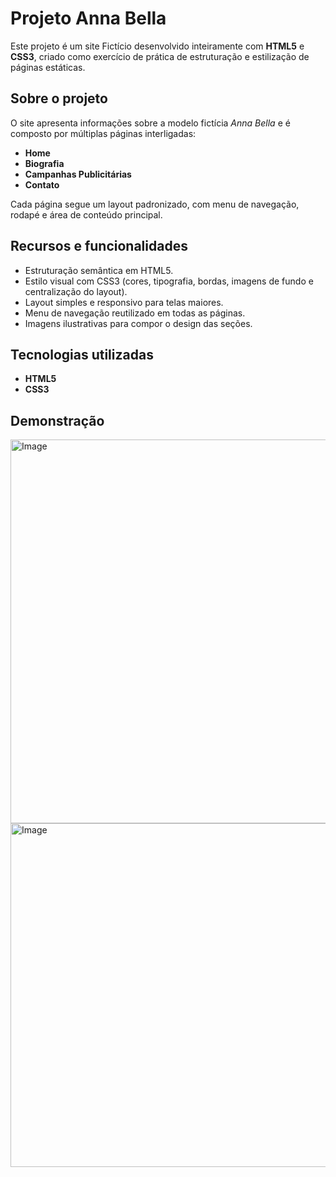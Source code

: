 

# Projeto Anna Bella 
Este projeto é um site Fictício desenvolvido inteiramente com **HTML5** e **CSS3**, criado como exercício de prática de estruturação e estilização de páginas estáticas.
## Sobre o projeto
O site apresenta informações sobre a modelo fictícia *Anna Bella* e é composto por múltiplas páginas interligadas:
- **Home**
- **Biografia**
- **Campanhas Publicitárias**
- **Contato**

Cada página segue um layout padronizado, com menu de navegação, rodapé e área de conteúdo principal.

## Recursos e funcionalidades
- Estruturação semântica em HTML5.  
- Estilo visual com CSS3 (cores, tipografia, bordas, imagens de fundo e centralização do layout).  
- Layout simples e responsivo para telas maiores.  
- Menu de navegação reutilizado em todas as páginas.  
- Imagens ilustrativas para compor o design das seções.  

## Tecnologias utilizadas
- **HTML5**  
- **CSS3**

## Demonstração 
<img width="605" height="614" alt="Image" src="https://github.com/user-attachments/assets/fec2a3a8-b89d-442f-9e43-bcf71fb99cda" />
<img width="605" height="550" alt="Image" src="https://github.com/user-attachments/assets/efa3009c-fd91-49f6-a126-8731a4cfc3b9" />

